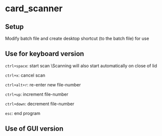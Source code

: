 # card_scanner

## Setup
Modify batch file and create desktop shortcut (to the batch file) for use

## Use for keyboard version
```ctrl+space```: start scan
\Scanning will also start automatically on close of lid

```ctrl+x```: cancel scan

```ctrl+alt+r```: re-enter new file-number

```ctrl+up```: increment file-number

```ctrl+down```: decrement file-number

```esc```: end program

## Use of GUI version
